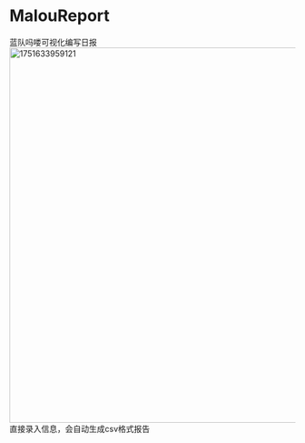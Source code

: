 # MalouReport
蓝队吗喽可视化编写日报
<img width="660" alt="1751633959121" src="https://github.com/user-attachments/assets/be37e41f-cfcb-4372-8462-1758b281bdad" />
直接录入信息，会自动生成csv格式报告
